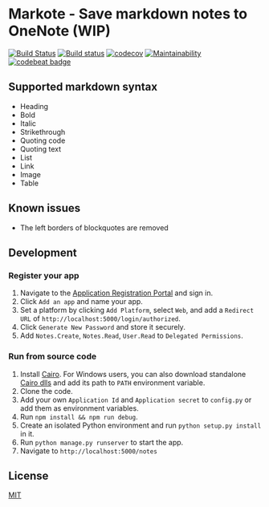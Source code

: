 # Markote - Save markdown notes to OneNote (WIP)
[![Build Status](https://travis-ci.org/Frederick-S/markote.svg?branch=master)](https://travis-ci.org/Frederick-S/markote) [![Build status](https://ci.appveyor.com/api/projects/status/w6f5wr4vn4lublch/branch/master?svg=true)](https://ci.appveyor.com/project/Frederick-S/markote/branch/master) [![codecov](https://codecov.io/gh/Frederick-S/markote/branch/master/graph/badge.svg)](https://codecov.io/gh/Frederick-S/markote) [![Maintainability](https://api.codeclimate.com/v1/badges/8ae219fa1feff5627c2e/maintainability)](https://codeclimate.com/github/Frederick-S/markote/maintainability) [![codebeat badge](https://codebeat.co/badges/44e3e0d4-9f45-4828-b840-7b3d03214a53)](https://codebeat.co/projects/github-com-frederick-s-markote-master)

## Supported markdown syntax
* Heading
* Bold
* Italic
* Strikethrough
* Quoting code
* Quoting text
* List
* Link
* Image
* Table

## Known issues
* The left borders of blockquotes are removed

## Development
### Register your app
1. Navigate to the [Application Registration Portal](https://identity.microsoft.com/Landing) and sign in.
2. Click `Add an app` and name your app.
3. Set a platform by clicking `Add Platform`, select `Web`, and add a `Redirect URL` of `http://localhost:5000/login/authorized`.
4. Click `Generate New Password` and store it securely.
5. Add `Notes.Create`, `Notes.Read`, `User.Read` to `Delegated Permissions`.

### Run from source code
1. Install [Cairo](https://cairographics.org/). For Windows users, you can also download standalone [Cairo dlls](https://github.com/preshing/cairo-windows/releases) and add its path to `PATH` environment variable.
2. Clone the code.
3. Add your own `Application Id` and `Application secret` to `config.py` or add them as environment variables.
4. Run `npm install && npm run debug`.
5. Create an isolated Python environment and run `python setup.py install` in it.
6. Run `python manage.py runserver` to start the app.
7. Navigate to `http://localhost:5000/notes`

## License
[MIT](LICENSE)
